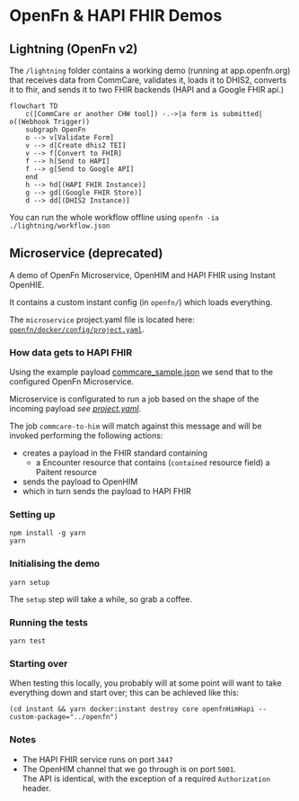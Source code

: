 # OpenFn & HAPI FHIR Demos

## Lightning (OpenFn v2)

The `/lightning` folder contains a working demo (running at app.openfn.org) that
receives data from CommCare, validates it, loads it to DHIS2, converts it to
fhir, and sends it to two FHIR backends (HAPI and a Google FHIR api.)

```mermaid
flowchart TD
    c([CommCare or another CHW tool]) -.->|a form is submitted| o((Webhook Trigger))
    subgraph OpenFn
    o --> v[Validate Form]
    v --> d[Create dhis2 TEI]
    v --> f[Convert to FHIR]
    f --> h[Send to HAPI]
    f --> g[Send to Google API]
    end
    h --> hd[(HAPI FHIR Instance)]
    g --> gd[(Google FHIR Store)]
    d --> dd[(DHIS2 Instance)]
```

You can run the whole workflow offline using
`openfn -ia ./lightning/workflow.json`

## Microservice (deprecated)

A demo of OpenFn Microservice, OpenHIM and HAPI FHIR using Instant OpenHIE.

It contains a custom instant config (in `openfn/`) which loads everything.

The `microservice` project.yaml file is located here:
[`openfn/docker/config/project.yaml`](openfn/docker/config/project.yaml).

### How data gets to HAPI FHIR

Using the example payload [commcare_sample.json](fixtures/commcare_sample.json)
we send that to the configured OpenFn Microservice.

Microservice is configurated to run a job based on the shape of the incoming
payload _see [project.yaml](openfn/docker/config/project.yaml)_.

The job `commcare-to-him` will match against this message and will be invoked
performing the following actions:

- creates a payload in the FHIR standard containing
  - a Encounter resource that contains (`contained` resource field) a Paitent
    resource
- sends the payload to OpenHIM
- which in turn sends the payload to HAPI FHIR

### Setting up

```
npm install -g yarn
yarn
```

### Initialising the demo

```
yarn setup
```

The `setup` step will take a while, so grab a coffee.

### Running the tests

```
yarn test
```

### Starting over

When testing this locally, you probably will at some point will want to take
everything down and start over; this can be achieved like this:

```
(cd instant && yarn docker:instant destroy core openfnHimHapi --custom-package="../openfn")
```

### Notes

- The HAPI FHIR service runs on port `3447`
- The OpenHIM channel that we go through is on port `5001`.  
  The API is identical, with the exception of a required `Authorization` header.
